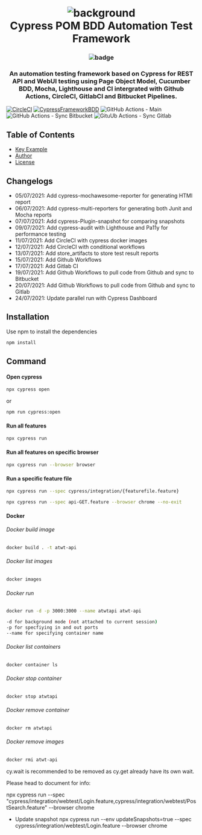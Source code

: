 <h1 align="center">
  <br>
  <a><img src="https://github.com/trongtuyen96/cypress-framework-bdd/blob/master/covers/ATWT_background.PNG" alt="background"></a>
  <br>
  Cypress POM BDD Automation Test Framework
  <br>
</h1>

<h3 align="center">
   <a><img src="https://github.com/trongtuyen96/cypress-framework-bdd/blob/master/covers/badge.PNG" alt="badge"></a>
</h3> 

<h3 align="center" style="bold">An automation testing framework based on Cypress for REST API and WebUI testing using Page Object Model, Cucumber BDD, Mocha, Lighthouse and CI intergrated with Github Actions, CircleCI, GitlabCI and Bitbucket Pipelines.</h3>

[![CircleCI](https://circleci.com/gh/trongtuyen96/cypress-framework-bdd.svg?style=svg&circle-token=7400bd5a15daed35237400a49b510ad756a005a0)](https://app.circleci.com/pipelines/github/trongtuyen96/cypress-framework-bdd)
[![CypressFrameworkBDD](https://img.shields.io/endpoint?url=https://dashboard.cypress.io/badge/simple/ukewho/main&style=flat&logo=cypress)](https://dashboard.cypress.io/projects/ukewho/runs)
![GitHub Actions - Main](https://github.com/trongtuyen96/cypress-framework-bdd/actions/workflows/main.yml/badge.svg)
![GitHub Actions - Sync Bitbucket](https://github.com/trongtuyen96/cypress-framework-bdd/actions/workflows/sync-bitbucket-https.yml/badge.svg)
![GituUb Actions - Sync Gitlab](https://github.com/trongtuyen96/cypress-framework-bdd/actions/workflows/sync-gitlab-https.yml/badge.svg)

## Table of Contents
- [Key Example](#key-examples)
- [Author](#author)
- [License](#license)

## Changelogs
- 05/07/2021: Add cypress-mochawesome-reporter for generating HTMl report
- 06/07/2021: Add cypress-multi-reporters for generating both Junit and Mocha reports
- 07/07/2021: Add cypress-Plugin-snapshot for comparing snapshots
- 09/07/2021: Add cypress-audit with Lighthouse and Pa11y for performance testing
- 11/07/2021: Add CircleCI with cypress docker images
- 12/07/2021: Add CircleCI with conditional workflows
- 13/07/2021: Add store_artifacts to store test result reports
- 15/07/2021: Add Github Workflows
- 17/07/2021: Add Gitlab CI
- 19/07/2021: Add Github Workflows to pull code from Github and sync to Bitbucket
- 20/07/2021: Add Github Workflows to pull code from Github and sync to Gitlab
- 24/07/2021: Update parallel run with Cypress Dashboard

## Installation

Use npm to install the dependencies

```bash
npm install
```

## Command

#### Open cypress
```bash
npx cypress open
```
or

```bash
npm run cypress:open
```

#### Run all features
```bash
npx cypress run 
```

#### Run all features on specific browser
```bash
npx cypress run --browser browser
```

#### Run a specific feature file
```bash
npx cypress run --spec cypress/integration/{featurefile.feature}
```

```bash
npx cypress run --spec api-GET.feature --browser chrome --no-exit
```
#### Docker
###### Docker build image
```bash
docker build . -t atwt-api
```
###### Docker list images
```bash
docker images
```
###### Docker run
```bash
docker run -d -p 3000:3000 --name atwtapi atwt-api

-d for background mode (not attached to current session)
-p for specfiying in and out ports
--name for specifying container name
```

###### Docker list containers
```bash
docker container ls
```
###### Docker stop container
```bash
docker stop atwtapi
```
###### Docker remove container
```bash
docker rm atwtapi
```
###### Docker remove images
```bash
docker rmi atwt-api
```

cy.wait is recommended to be removed as cy.get already have its own wait.

Please head to document for info:

npx cypress run --spec "cypress/integration/webtest/Login.feature,cypress/integration/webtest/PostSearch.feature"  --browser chrome

- Update snapshot
npx cypress run --env updateSnapshots=true --spec cypress/integration/webtest/Login.feature --browser chrome


